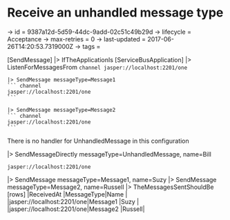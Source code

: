 # Receive an unhandled message type

-> id = 9387a12d-5d59-44dc-9add-02c51c49b29d
-> lifecycle = Acceptance
-> max-retries = 0
-> last-updated = 2017-06-26T14:20:53.7319000Z
-> tags = 

[SendMessage]
|> IfTheApplicationIs
    [ServiceBusApplication]
    |> ListenForMessagesFrom
    ``` channel
    jasper://localhost:2201/one
    ```

    |> SendMessage messageType=Message1
    ``` channel
    jasper://localhost:2201/one
    ```

    |> SendMessage messageType=Message2
    ``` channel
    jasper://localhost:2201/one
    ```



There is no handler for UnhandledMessage in this configuration

|> SendMessageDirectly messageType=UnhandledMessage, name=Bill
``` address
jasper://localhost:2201/one
```

|> SendMessage messageType=Message1, name=Suzy
|> SendMessage messageType=Message2, name=Russell
|> TheMessagesSentShouldBe
    [rows]
    |ReceivedAt                 |MessageType|Name   |
    |jasper://localhost:2201/one|Message1   |Suzy   |
    |jasper://localhost:2201/one|Message2   |Russell|

~~~
